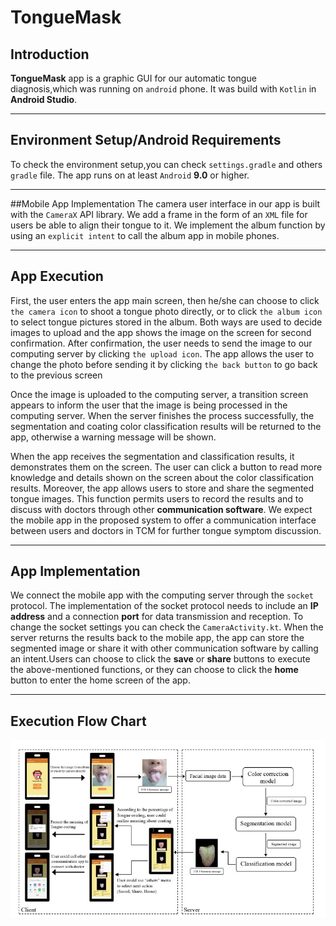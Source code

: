 # TongueMask

## Introduction
**TongueMask** app is a graphic GUI for our automatic tongue diagnosis,which was running on `android` phone.
It was build with `Kotlin` in **Android Studio**.
* * *

## Environment Setup/Android  Requirements
To check the environment setup,you can check `settings.gradle` and others `gradle` file.
The app runs on at least `Android` **9.0** or higher.
* * *

##Mobile App Implementation
The camera user interface in our app is built with the `CameraX` API library.
We add a frame in the form of an `XML` file for users be able to align their tongue to it.
We implement the album function by using an `explicit intent` to call the album app in mobile phones.
* * *

## App Execution
First, the user enters the app main screen, then he/she can choose to click `the camera icon` to shoot a tongue photo directly, or to click `the album icon` to select tongue pictures stored in the album. Both ways are used to decide images to upload and the app shows the image on the screen for second confirmation. After confirmation, the user needs to send the image to our computing server by clicking `the upload icon`. The app allows the user to change the photo before sending it by clicking `the back button` to go back to the previous screen

Once the image is uploaded to the computing server, a transition screen appears to inform the user that the image is being processed in the computing server. When the server finishes the process successfully, the segmentation and coating color classification results will be returned to the app, otherwise a warning message will be shown.

When the app receives the segmentation and classification results, it demonstrates them on the screen. The user can click a button to read more knowledge and details shown on the screen about the color classification results. Moreover, the app allows users to store and share the segmented tongue images. This function permits users to record the results and to discuss with doctors through other **communication software**. We expect the mobile app in the proposed system to offer a communication interface between users and doctors in TCM for further tongue symptom discussion.
***

## App Implementation
We connect the mobile app with the computing server through the `socket` protocol. 
The implementation of the socket protocol needs to include an **IP address** and a connection **port** for data transmission and reception.
To change the socket settings you can check the `CameraActivity.kt`.
When the server returns the results back to the mobile app, the app can store the segmented image or share it with other communication software by calling an intent.Users can choose to click the **save** or **share** buttons to execute the above-mentioned functions, or they can choose to click the **home** button to enter the home screen of the app.
* * *

## Execution Flow Chart
![](https://github.com/weic0813/TongueMask/blob/main/Flow_Chart.jpg?raw=true)
